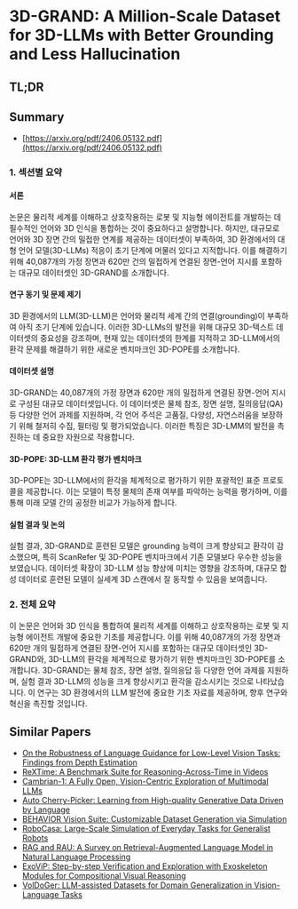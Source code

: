 # 3D-GRAND: A Million-Scale Dataset for 3D-LLMs with Better Grounding and Less Hallucination
## TL;DR
## Summary
- [https://arxiv.org/pdf/2406.05132.pdf](https://arxiv.org/pdf/2406.05132.pdf)

### 1. 섹션별 요약

#### 서론
논문은 물리적 세계를 이해하고 상호작용하는 로봇 및 지능형 에이전트를 개발하는 데 필수적인 언어와 3D 인식을 통합하는 것이 중요하다고 설명합니다. 하지만, 대규모로 언어와 3D 장면 간의 밀접한 연계를 제공하는 데이터셋이 부족하여, 3D 환경에서의 대형 언어 모델(3D-LLMs) 적응이 초기 단계에 머물러 있다고 지적합니다. 이를 해결하기 위해 40,087개의 가정 장면과 620만 건의 밀접하게 연결된 장면-언어 지시를 포함하는 대규모 데이터셋인 3D-GRAND를 소개합니다.

#### 연구 동기 및 문제 제기
3D 환경에서의 LLM(3D-LLM)은 언어와 물리적 세계 간의 연결(grounding)이 부족하여 아직 초기 단계에 있습니다. 이러한 3D-LLMs의 발전을 위해 대규모 3D-텍스트 데이터셋의 중요성을 강조하며, 현재 있는 데이터셋의 한계를 지적하고 3D-LLM에서의 환각 문제를 해결하기 위한 새로운 벤치마크인 3D-POPE를 소개합니다.

#### 데이터셋 설명
3D-GRAND는 40,087개의 가정 장면과 620만 개의 밀접하게 연결된 장면-언어 지시로 구성된 대규모 데이터셋입니다. 이 데이터셋은 물체 참조, 장면 설명, 질의응답(QA) 등 다양한 언어 과제를 지원하며, 각 언어 주석은 고품질, 다양성, 자연스러움을 보장하기 위해 철저히 수집, 필터링 및 평가되었습니다. 이러한 특징은 3D-LMM의 발전을 촉진하는 데 중요한 자원으로 작용합니다.

#### 3D-POPE: 3D-LLM 환각 평가 벤치마크
3D-POPE는 3D-LLM에서의 환각을 체계적으로 평가하기 위한 포괄적인 표준 프로토콜을 제공합니다. 이는 모델이 특정 물체의 존재 여부를 파악하는 능력을 평가하며, 이를 통해 미래 모델 간의 공정한 비교가 가능하게 합니다.

#### 실험 결과 및 논의
실험 결과, 3D-GRAND로 훈련된 모델은 grounding 능력이 크게 향상되고 환각이 감소했으며, 특히 ScanRefer 및 3D-POPE 벤치마크에서 기존 모델보다 우수한 성능을 보였습니다. 데이터셋 확장이 3D-LLM 성능 향상에 미치는 영향을 강조하며, 대규모 합성 데이터로 훈련된 모델이 실세계 3D 스캔에서 잘 동작할 수 있음을 보여줍니다.

### 2. 전체 요약
이 논문은 언어와 3D 인식을 통합하여 물리적 세계를 이해하고 상호작용하는 로봇 및 지능형 에이전트 개발에 중요한 기초를 제공합니다. 이를 위해 40,087개의 가정 장면과 620만 개의 밀접하게 연결된 장면-언어 지시를 포함하는 대규모 데이터셋인 3D-GRAND와, 3D-LLM의 환각을 체계적으로 평가하기 위한 벤치마크인 3D-POPE를 소개합니다. 3D-GRAND는 물체 참조, 장면 설명, 질의응답 등 다양한 언어 과제를 지원하며, 실험 결과 3D-LLM의 성능을 크게 향상시키고 환각을 감소시키는 것으로 나타났습니다. 이 연구는 3D 환경에서의 LLM 발전에 중요한 기초 자료를 제공하며, 향후 연구와 혁신을 촉진할 것입니다.

## Similar Papers
- [On the Robustness of Language Guidance for Low-Level Vision Tasks: Findings from Depth Estimation](2404.08540.md)
- [ReXTime: A Benchmark Suite for Reasoning-Across-Time in Videos](2406.19392.md)
- [Cambrian-1: A Fully Open, Vision-Centric Exploration of Multimodal LLMs](2406.16860.md)
- [Auto Cherry-Picker: Learning from High-quality Generative Data Driven by Language](2406.20085.md)
- [BEHAVIOR Vision Suite: Customizable Dataset Generation via Simulation](2405.09546.md)
- [RoboCasa: Large-Scale Simulation of Everyday Tasks for Generalist Robots](2406.02523.md)
- [RAG and RAU: A Survey on Retrieval-Augmented Language Model in Natural Language Processing](2404.19543.md)
- [ExoViP: Step-by-step Verification and Exploration with Exoskeleton Modules for Compositional Visual Reasoning](2408.02210.md)
- [VolDoGer: LLM-assisted Datasets for Domain Generalization in Vision-Language Tasks](2407.19795.md)
